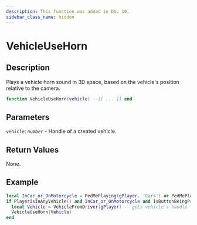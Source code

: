 ```yaml
---
description: This function was added in DSL 10.
sidebar_class_name: hidden
---
```


# VehicleUseHorn

## Description

Plays a vehicle horn sound in 3D space, based on the vehicle's position relative to the camera.

```lua
function VehicleUseHorn(vehicle) --[[ ... ]] end
```

## Parameters

`vehicle`: _`number`_ - Handle of a created vehicle.

## Return Values

None.

## Example

```lua
local InCar_or_OnMotorcycle = PedMePlaying(gPlayer, 'Cars') or PedMePlaying(gPlayer, 'Motorcycle')
if PlayerIsInAnyVehicle() and InCar_or_OnMotorcycle and IsButtonBeingPressed(8, 0) then
  local Vehicle = VehicleFromDriver(gPlayer) -- gets vehicle's handle
  VehicleUseHorn(Vehicle)
end
```

